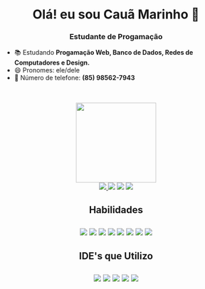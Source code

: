 ### <h1 align="center">Olá! eu sou Cauã Marinho  👋
  <h3 align="center"> Estudante de Progamação </h3>


- 📚 Estudando **Progamação Web, Banco de Dados, Redes de Computadores e Design.**
- 😄 Pronomes: ele/dele
- 📳 Número de telefone:  **(85) 98562-7943**
<br>
<br>
<div align = "center"> 
<a href="https://github.com/MarinhoCM/"> 
<img height = "180em" src = "https://github-readme-stats.vercel.app/api?username=MarinhoCM&show_icons=true&theme=tokyonight&include_all_commits=true&count_private=true" /> 
<!-- <img height = "180em" src = "https://github-readme-stats.vercel.app/api/top-langs/?username=MarinhoCM&layout=compact&langs_count=7&theme=tokyonight" />  -->
</div> 
<div align="center"><a href="https://www.instagram.com/cauamarinho0/" target="_blank"> <img src = "https://img.shields.io/badge/Instagram-E4405F?style=for-the-badge&logo=instagram&logoColor=white"target =" _ blank "> </a> 
<a href="https://www.facebook.com/profile.php?id=100014051114835" target="_blank"> <img src = "https://img.shields.io/badge/Facebook-1877F2?style=for-the-badge&logo=facebook&logoColor=white"target =" _ blank "></a> 
<a href="https://www.linkedin.com/in/cau%C3%A3-marinho-de-sousa-499a4723a" target="_blank"> <img src = "https://img.shields.io/badge/LinkedIn-0077B5?style=for-the-badge&logo=linkedin&logoColor=white"target =" _ blank "></a> 
<a href="marinhoc384@gmail.com" target="_blank"> <img src = "https://img.shields.io/badge/Gmail-D14836?style=for-the-badge&logo=gmail&logoColor=white"target =" _ blank "></a>
<!-- <a href="" target="_blank"> <img src = "https://img.shields.io/badge/Discord-7289DA?style=for-the-badge&logo=discord&logoColor=white"target =" _ blank "></a>  -->
<br>
<h2>Habilidades
<br>
<br>
<a href=""> <img src = "https://img.shields.io/badge/HTML5-E34F26?style=for-the-badge&logo=html5&logoColor=white"target =" _ blank "></a> 
<a href=""> <img src = "https://img.shields.io/badge/CSS3-1572B6?style=for-the-badge&logo=css3&logoColor=white"target =" _ blank "></a> 
<a href=""> <img src = "https://img.shields.io/badge/Java-ED8B00?style=for-the-badge&logo=java&logoColor=white"target =" _ blank "></a> 
<a href=""> <img src = "https://img.shields.io/badge/MySQL-00000F?style=for-the-badge&logo=mysql&logoColor=white"target =" _ blank "></a> 
<a href=""> <img src = "https://img.shields.io/badge/PHP-777BB4?style=for-the-badge&logo=php&logoColor=white"target =" _ blank "></a> 
<a href=""> <img src = "https://img.shields.io/badge/JavaScript-F7DF1E?style=for-the-badge&logo=javascript&logoColor=black"target =" _ blank "></a> 
<a href=""> <img src = "https://img.shields.io/badge/Bootstrap-563D7C?style=for-the-badge&logo=bootstrap&logoColor=white"target =" _ blank "></a> 
<a href=""> <img src = "https://img.shields.io/badge/Canva-%2300C4CC.svg?&style=for-the-badge&logo=Canva&logoColor=white"target =" _ blank "></a> 
<br>
<h2>IDE's que Utilizo
<br>
<br>
<a href=""> <img src = "https://img.shields.io/badge/apache%20netbeans-1B6AC6?style=for-the-badge&logo=apache%20netbeans%20IDE&logoColor=white"target =" _ blank "></a> 
<a href=""> <img src = "https://img.shields.io/badge/Eclipse-2C2255?style=for-the-badge&logo=eclipse&logoColor=white"target =" _ blank "></a> 
<a href=""> <img src = "https://img.shields.io/badge/sublime_text-%23575757.svg?&style=for-the-badge&logo=sublime-text&logoColor=important"target =" _ blank "></a> 
<a href=""> <img src = "https://img.shields.io/badge/Visual_Studio_Code-0078D4?style=for-the-badge&logo=visual%20studio%20code&logoColor=white"target =" _ blank "></a> 
<a href=""> <img src = "https://img.shields.io/badge/Notepad++-90E59A.svg?style=for-the-badge&logo=notepad%2B%2B&logoColor=black"target =" _ blank "></a></div>
